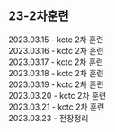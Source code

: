## 23-2차훈련
2023.03.15 - kctc 2차 훈련<br>
2023.03.16 - kctc 2차 훈련<br>
2023.03.17 - kctc 2차 훈련<br>
2023.03.18 - kctc 2차 훈련<br>
2023.03.19 - kctc 2차 훈련<br>
2023.03.20 - kctc 2차 훈련<br>
2023.03.21 - kctc 2차 훈련<br>
2023.03.23 - 전장정리<br>